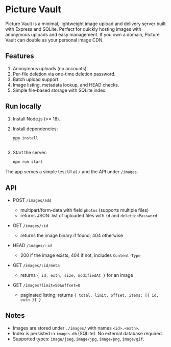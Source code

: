 # Picture Vault

Picture Vault is a minimal, lightweight image upload and delivery server built with Express and SQLite. Perfect for quickly hosting images with anonymous uploads and easy management. If you own a domain, Picture Vault can double as your personal image CDN.

## Features

1. Anonymous uploads (no accounts).
2. Per-file deletion via one-time deletion password.
3. Batch upload support.
4. Image listing, metadata lookup, and HEAD checks.
5. Simple file-based storage with SQLite index.

## Run locally

1. Install Node.js (>= 18).
2. Install dependencies:

   ````bash
   npm install
   ```

3. Start the server:

   ```bash
   npm run start
   ```

The app serves a simple test UI at `/` and the API under `/images`.

## API

- POST `/images/add`
  - multipart/form-data with field `photos` (supports multiple files)
  - returns JSON: list of uploaded files with `id` and `deletionPassword`

- GET `/images/:id`
  - returns the image binary if found; 404 otherwise

- HEAD `/images/:id`
  - 200 if the image exists, 404 if not; includes `Content-Type`

- GET `/images/:id/meta`
  - returns `{ id, extn, size, modifiedAt }` for an image

- GET `/images?limit=50&offset=0`
  - paginated listing; returns `{ total, limit, offset, items: [{ id, extn }] }`

## Notes

- Images are stored under `./images/` with names `<id>.<extn>`.
- Index is persisted in `images.db` (SQLite). No external database required.
- Supported types: `image/jpeg`, `image/jpg`, `image/png`, `image/gif`.